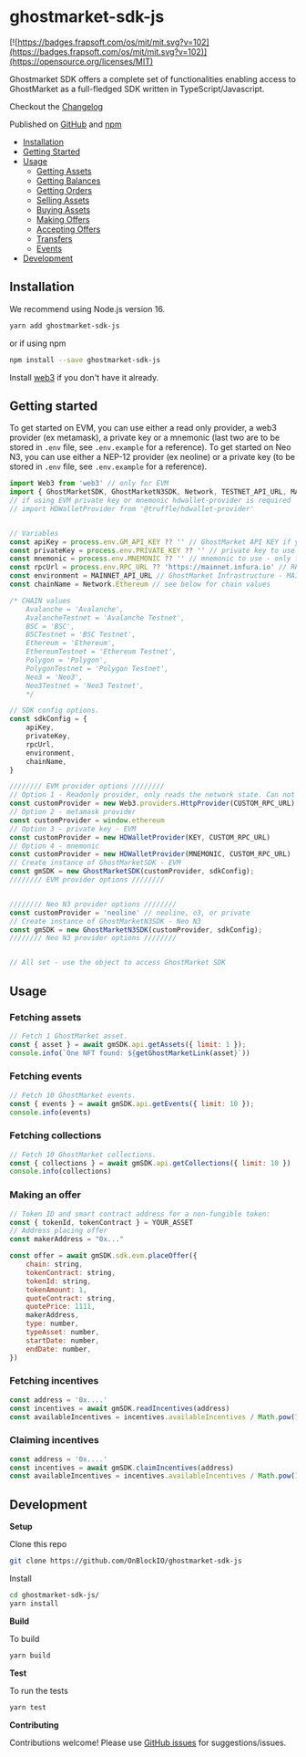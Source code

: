 # ghostmarket-sdk-js

[![https://badges.frapsoft.com/os/mit/mit.svg?v=102](https://badges.frapsoft.com/os/mit/mit.svg?v=102)](https://opensource.org/licenses/MIT)

Ghostmarket SDK offers a complete set of functionalities enabling access to GhostMarket as a full-fledged SDK written in TypeScript/Javascript. 

Checkout the [Changelog](https://github.com/OnBlockIO/ghostmarket-sdk-js/blob/master/CHANGELOG.md)

Published on [GitHub](https://github.com/OnBlockIO/ghostmarket-sdk-js) and [npm](https://www.npmjs.com/package/ghostmarket-sdk-js)

- [Installation](#installation)
- [Getting Started](#getting-started)
- [Usage](#getting-started)
  - [Getting Assets](#getting-assets)
  - [Getting Balances](#getting-balances)
  - [Getting Orders](#getting-orders)
  - [Selling Assets](#selling-assets)
  - [Buying Assets](#buying-assets)
  - [Making Offers](#making-offers)
  - [Accepting Offers](#accepting-offers)
  - [Transfers](#transfers)
  - [Events](#events)
- [Development](#development)


## Installation

We recommend using Node.js version 16.

```bash
yarn add ghostmarket-sdk-js
```
or if using npm
```bash
npm install --save ghostmarket-sdk-js
```

Install [web3](https://github.com/ethereum/web3.js) if you don't have it already.

## Getting started

To get started on EVM, you can use either a read only provider, a web3 provider (ex metamask), a private key or a mnemonic (last two are to be stored in `.env` file, see `.env.example` for a reference).
To get started on Neo N3, you can use either a NEP-12 provider (ex neoline) or a private key (to be stored in `.env` file, see `.env.example` for a reference).

```js
import Web3 from 'web3' // only for EVM
import { GhostMarketSDK, GhostMarketN3SDK, Network, TESTNET_API_URL, MAINNET_API_URL } from 'ghostmarket-sdk-js';
// if using EVM private key or mnemonic hdwallet-provider is required
// import HDWalletProvider from '@truffle/hdwallet-provider'


// Variables
const apiKey = process.env.GM_API_KEY ?? '' // GhostMarket API KEY if you have one
const privateKey = process.env.PRIVATE_KEY ?? '' // private key to use - only for Neo N3 private provider or EVM
const mnemonic = process.env.MNEMONIC ?? '' // mnemonic to use - only for EVM
const rpcUrl = process.env.RPC_URL ?? 'https://mainnet.infura.io' // RPC to use
const environment = MAINNET_API_URL // GhostMarket Infrastructure - MAIN_ENVIRONMENT or TEST_ENVIRONMENT
const chainName = Network.Ethereum // see below for chain values

/* CHAIN values
    Avalanche = 'Avalanche',
    AvalancheTestnet = 'Avalanche Testnet',
    BSC = 'BSC',
    BSCTestnet = 'BSC Testnet',
    Ethereum = 'Ethereum',
    EthereumTestnet = 'Ethereum Testnet',
    Polygon = 'Polygon',
    PolygonTestnet = 'Polygon Testnet',
    Neo3 = 'Neo3',
    Neo3Testnet = 'Neo3 Testnet',
    */

// SDK config options.
const sdkConfig = {
    apiKey,
    privateKey,
    rpcUrl,
    environment,
    chainName,
}

//////// EVM provider options ////////
// Option 1 - Readonly provider, only reads the network state. Can not sign transactions.
const customProvider = new Web3.providers.HttpProvider(CUSTOM_RPC_URL)
// Option 2 - metamask provider
const customProvider = window.ethereum
// Option 3 - private key - EVM
const customProvider = new HDWalletProvider(KEY, CUSTOM_RPC_URL)
// Option 4 - mnemonic
const customProvider = new HDWalletProvider(MNEMONIC, CUSTOM_RPC_URL)
// Create instance of GhostMarketSDK - EVM
const gmSDK = new GhostMarketSDK(customProvider, sdkConfig);
//////// EVM provider options ////////


//////// Neo N3 provider options ////////
const customProvider = 'neoline' // neoline, o3, or private
// Create instance of GhostMarketN3SDK - Neo N3
const gmSDK = new GhostMarketN3SDK(customProvider, sdkConfig);
//////// Neo N3 provider options ////////


// All set - use the object to access GhostMarket SDK
```


## Usage

### Fetching assets

```js
// Fetch 1 GhostMarket asset.
const { asset } = await gmSDK.api.getAssets({ limit: 1 });
console.info(`One NFT found: ${getGhostMarketLink(asset}`))
```

### Fetching events

```js
// Fetch 10 GhostMarket events.
const { events } = await gmSDK.api.getEvents({ limit: 10 });
console.info(events)
```

### Fetching collections
```js
// Fetch 10 GhostMarket collections.
const { collections } = await gmSDK.api.getCollections({ limit: 10 })
console.info(collections)
```

### Making an offer

```js
// Token ID and smart contract address for a non-fungible token:
const { tokenId, tokenContract } = YOUR_ASSET
// Address placing offer
const makerAddress = "0x..."

const offer = await gmSDK.sdk.evm.placeOffer({
    chain: string,
    tokenContract: string,
    tokenId: string,
    tokenAmount: 1,
    quoteContract: string,
    quotePrice: 1111,
    makerAddress,
    type: number,
    typeAsset: number,
    startDate: number,
    endDate: number,
})
```


### Fetching incentives
```js
const address = '0x....'
const incentives = await gmSDK.readIncentives(address)
const availableIncentives = incentives.availableIncentives / Math.pow(10, 8)
```

### Claiming incentives
```js
const address = '0x....'
const incentives = await gmSDK.claimIncentives(address)
const availableIncentives = incentives.availableIncentives / Math.pow(10, 8)
```


## Development

**Setup**

Clone this repo
```bash
git clone https://github.com/OnBlockIO/ghostmarket-sdk-js
```

Install 
```bash
cd ghostmarket-sdk-js/
yarn install
```

**Build**

To build
```bash
yarn build
```

**Test**

To run the tests
```bash
yarn test
```

**Contributing**

Contributions welcome! Please use [GitHub issues](https://github.com/OnBlockIO/ghostmarket-sdk-js/issues) for suggestions/issues.